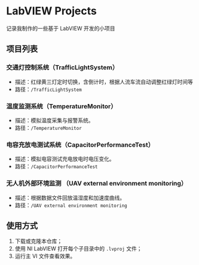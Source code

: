 # LabVIEW Projects

记录我制作的一些基于 LabVIEW 开发的小项目

## 项目列表

### 交通灯控制系统（TrafficLightSystem）

- 描述：红绿黄三灯定时切换，含倒计时，根据人流车流自动调整红绿灯时间等
- 路径：`/TrafficLightSystem`

### 温度监测系统（TemperatureMonitor）

- 描述：模拟温度采集与报警系统。
- 路径：`/TemperatureMonitor`

### 电容充放电测试系统（CapacitorPerformanceTest）

- 描述：模拟电容测试充电放电时电压变化。
- 路径：`/CapacitorPerformanceTest`

### 无人机外部环境监测 （UAV external environment monitoring）

- 描述：根据数据文件回放温湿度和加速度曲线。
- 路径：`/UAV external environment monitoring`

## 使用方式

1. 下载或克隆本仓库；
2. 使用 NI LabVIEW 打开每个子目录中的 `.lvproj` 文件；
3. 运行主 VI 文件查看效果。

